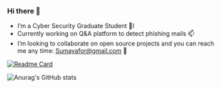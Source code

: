 ### Hi there 👋

<!--
**suumaya/suumaya** is a ✨ _special_ ✨ repository because its `README.md` (this file) appears on your GitHub profile.
-->



- I’m a Cyber Security Graduate Student 🔭I
- Currently working on Q&A platform to detect phishing mails 📫  
-  I’m looking to collaborate on open source projects and you can reach me any time: Sumayafor@gmail.com 👯 

[![Readme Card](https://github-readme-stats.vercel.app/api/pin/?username=suumaya&repo=github-readme-stats)](https://github.com/suumaya/github-readme-stats)

![Anurag's GitHub stats](https://github-readme-stats.vercel.app/api?username=suumaya&hide=contribs,prs)

